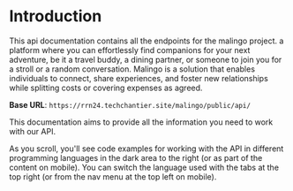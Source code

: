 # Introduction

This api documentation contains all the endpoints for the malingo project. 
    a platform where you can effortlessly find companions for your next adventure, be it a travel buddy,
     a dining partner, or someone to join you for a stroll or a random conversation. Malingo is a solution
      that enables individuals to connect, share experiences, and foster new relationships while splitting
       costs or covering expenses as agreed.
    

<aside>
    <strong>Base URL</strong>: <code>https://rrn24.techchantier.site/malingo/public/api/</code>
</aside>

This documentation aims to provide all the information you need to work with our API.

<aside>As you scroll, you'll see code examples for working with the API in different programming languages in the dark area to the right (or as part of the content on mobile).
You can switch the language used with the tabs at the top right (or from the nav menu at the top left on mobile).</aside>

